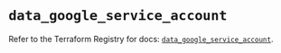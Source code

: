 # `data_google_service_account`

Refer to the Terraform Registry for docs: [`data_google_service_account`](https://registry.terraform.io/providers/hashicorp/google/6.12.0/docs/data-sources/service_account).
